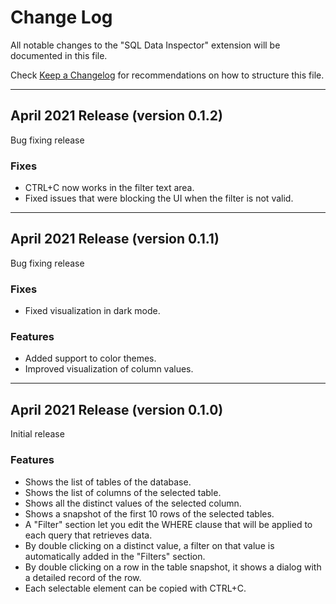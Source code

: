 # Change Log

All notable changes to the "SQL Data Inspector" extension will be documented in this file.

Check [Keep a Changelog](http://keepachangelog.com/) for recommendations on how to structure this file.

---

## April 2021 Release (version 0.1.2)

Bug fixing release

### Fixes

* CTRL+C now works in the filter text area.
* Fixed issues that were blocking the UI when the filter is not valid.

---

## April 2021 Release (version 0.1.1)

Bug fixing release

### Fixes

* Fixed visualization in dark mode. 

### Features

* Added support to color themes.
* Improved visualization of column values.

---

## April 2021 Release (version 0.1.0)

Initial release

### Features

* Shows the list of tables of the database.
* Shows the list of columns of the selected table.
* Shows all the distinct values of the selected column.
* Shows a snapshot of the first 10 rows of the selected tables.
* A "Filter" section let you edit the WHERE clause that will be applied to each query that retrieves data.
* By double clicking on a distinct value, a filter on that value is automatically added in the "Filters" section.
* By double clicking on a row in the table snapshot, it shows a dialog with a detailed record of the row.
* Each selectable element can be copied with CTRL+C.